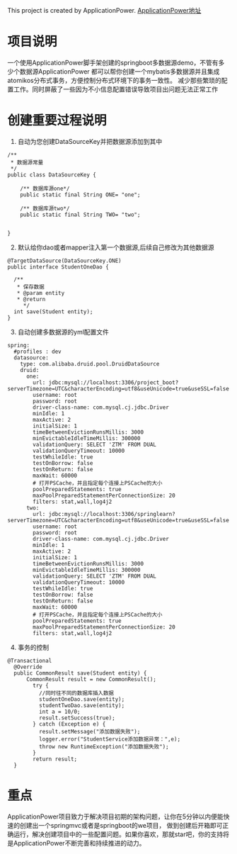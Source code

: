 This project is created by ApplicationPower. [ApplicationPower地址](https://gitee.com/sunyurepository/ApplicationPower)

# 项目说明
  一个使用ApplicationPower脚手架创建的springboot多数据源demo，不管有多少个数据源ApplicationPower
  都可以帮你创建一个mybatis多数据源并且集成atomikos分布式事务，方便控制分布式环境下的事务一致性。
  减少那些繁琐的配置工作。同时屏蔽了一些因为不小信息配置错误导致项目出问题无法正常工作
# 创建重要过程说明
  1. 自动为您创建DataSourceKey并把数据源添加到其中
  ```
  /**
   * 数据源常量
   */
  public class DataSourceKey {

      /** 数据库源one*/
      public static final String ONE= "one";

      /** 数据库源two*/
      public static final String TWO= "two";


  }
  ```
  2. 默认给你dao或者mapper注入第一个数据源,后续自己修改为其他数据源

  ```
  @TargetDataSource(DataSourceKey.ONE)
  public interface StudentOneDao {

  	/**
  	 * 保存数据
  	 * @param entity
  	 * @return
       */
  	int save(Student entity);
  }
  ```

  3. 自动创建多数据源的yml配置文件
  ```
  spring:
    #profiles : dev
    datasource:
      type: com.alibaba.druid.pool.DruidDataSource
      druid:
        one:
          url: jdbc:mysql://localhost:3306/project_boot?serverTimezone=UTC&characterEncoding=utf8&useUnicode=true&useSSL=false
          username: root
          password: root
          driver-class-name: com.mysql.cj.jdbc.Driver
          minIdle: 1
          maxActive: 2
          initialSize: 1
          timeBetweenEvictionRunsMillis: 3000
          minEvictableIdleTimeMillis: 300000
          validationQuery: SELECT 'ZTM' FROM DUAL
          validationQueryTimeout: 10000
          testWhileIdle: true
          testOnBorrow: false
          testOnReturn: false
          maxWait: 60000
          # 打开PSCache，并且指定每个连接上PSCache的大小
          poolPreparedStatements: true
          maxPoolPreparedStatementPerConnectionSize: 20
          filters: stat,wall,log4j2
        two:
          url: jdbc:mysql://localhost:3306/springlearn?serverTimezone=UTC&characterEncoding=utf8&useUnicode=true&useSSL=false
          username: root
          password: root
          driver-class-name: com.mysql.cj.jdbc.Driver
          minIdle: 1
          maxActive: 2
          initialSize: 1
          timeBetweenEvictionRunsMillis: 3000
          minEvictableIdleTimeMillis: 300000
          validationQuery: SELECT 'ZTM' FROM DUAL
          validationQueryTimeout: 10000
          testWhileIdle: true
          testOnBorrow: false
          testOnReturn: false
          maxWait: 60000
          # 打开PSCache，并且指定每个连接上PSCache的大小
          poolPreparedStatements: true
          maxPoolPreparedStatementPerConnectionSize: 20
          filters: stat,wall,log4j2
  ```
  4. 事务的控制
  ```
  @Transactional
  	@Override
  	public CommonResult save(Student entity) {
  		CommonResult result = new CommonResult();
          try {
            //同时往不同的数据库插入数据
          	studentOneDao.save(entity);
          	studentTwoDao.save(entity);
          	int a = 10/0;
          	result.setSuccess(true);
          } catch (Exception e) {
          	result.setMessage("添加数据失败");
          	logger.error("StudentService添加数据异常：",e);
          	throw new RuntimeException("添加数据失败");
          }
          return result;
  	}
  ```
  # 重点
  ApplicationPower项目致力于解决项目初期的架构问题，让你在5分钟以内便能快速的创建出一个springmvc或者是springboot的we项目，
  做到创建后开箱即可正确运行，解决创建项目中的一些配置问题。如果你喜欢，那就star吧，你的支持将是ApplicationPower不断完善和持续推进的动力。